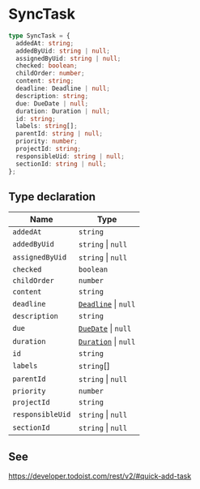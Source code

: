 # SyncTask

```ts
type SyncTask = {
  addedAt: string;
  addedByUid: string | null;
  assignedByUid: string | null;
  checked: boolean;
  childOrder: number;
  content: string;
  deadline: Deadline | null;
  description: string;
  due: DueDate | null;
  duration: Duration | null;
  id: string;
  labels: string[];
  parentId: string | null;
  priority: number;
  projectId: string;
  responsibleUid: string | null;
  sectionId: string | null;
};
```

## Type declaration

| Name | Type |
| ------ | ------ |
| <a id="addedat"></a> `addedAt` | `string` |
| <a id="addedbyuid"></a> `addedByUid` | `string` \| `null` |
| <a id="assignedbyuid"></a> `assignedByUid` | `string` \| `null` |
| <a id="checked"></a> `checked` | `boolean` |
| <a id="childorder"></a> `childOrder` | `number` |
| <a id="content"></a> `content` | `string` |
| <a id="deadline"></a> `deadline` | [`Deadline`](../interfaces/Deadline.md) \| `null` |
| <a id="description"></a> `description` | `string` |
| <a id="due"></a> `due` | [`DueDate`](../interfaces/DueDate.md) \| `null` |
| <a id="duration"></a> `duration` | [`Duration`](../interfaces/Duration.md) \| `null` |
| <a id="id"></a> `id` | `string` |
| <a id="labels"></a> `labels` | `string`[] |
| <a id="parentid"></a> `parentId` | `string` \| `null` |
| <a id="priority"></a> `priority` | `number` |
| <a id="projectid"></a> `projectId` | `string` |
| <a id="responsibleuid"></a> `responsibleUid` | `string` \| `null` |
| <a id="sectionid"></a> `sectionId` | `string` \| `null` |

## See

https://developer.todoist.com/rest/v2/#quick-add-task

